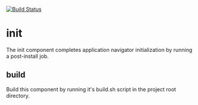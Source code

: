 [![Build Status](https://travis-ci.com/kappnav/ui.svg?branch=master)](https://travis-ci.com/kappnav/init)

# init

The init component completes application navigator initialization by running a post-install job. 

## build

Build this component by running it's build.sh script in the project root directory. 
